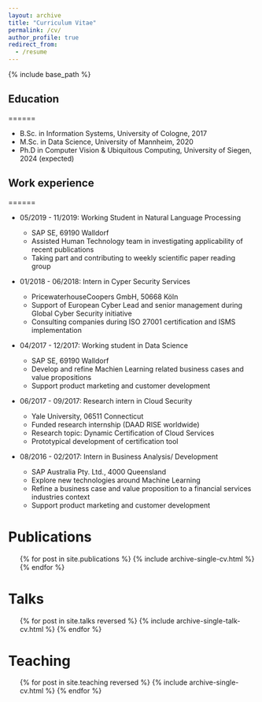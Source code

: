 ```yaml
---
layout: archive
title: "Curriculum Vitae"
permalink: /cv/
author_profile: true
redirect_from:
  - /resume
---
```


{% include base_path %}

## Education
======
* B.Sc. in Information Systems, University of Cologne, 2017
* M.Sc. in Data Science, University of Mannheim, 2020
* Ph.D in Computer Vision & Ubiquitous Computing, University of Siegen, 2024 (expected)

## Work experience
======
* 05/2019 - 11/2019: Working Student in Natural Language Processing
  * SAP SE, 69190 Walldorf
  * Assisted Human Technology team in investigating applicability of recent publications
  * Taking part and contributing to weekly scientific paper reading group

* 01/2018 - 06/2018: Intern in Cyper Security Services
  * PricewaterhouseCoopers GmbH, 50668 Köln
  * Support of European Cyber Lead and senior management during Global Cyber Security initiative
  * Consulting companies during ISO 27001 certification and ISMS implementation
  
* 04/2017 - 12/2017: Working student in Data Science
  * SAP SE, 69190 Walldorf
  * Develop and refine Machien Learning related business cases and value propositions
  * Support product marketing and customer development

* 06/2017 - 09/2017: Research intern in Cloud Security
  * Yale University, 06511 Connecticut
  * Funded research internship (DAAD RISE worldwide)
  * Research topic: Dynamic Certification of Cloud Services
  * Prototypical development of certification tool

* 08/2016 - 02/2017: Intern in Business Analysis/ Development
  * SAP Australia Pty. Ltd., 4000 Queensland
  * Explore new technologies around Machine Learning
  * Refine a business case and value proposition to a financial services industries context
  * Support product marketing and customer development


Publications
======
  <ul>{% for post in site.publications %}
    {% include archive-single-cv.html %}
  {% endfor %}</ul>
  
Talks
======
  <ul>{% for post in site.talks reversed %}
    {% include archive-single-talk-cv.html %}
  {% endfor %}</ul>

Teaching
======
  <ul>{% for post in site.teaching reversed %}
    {% include archive-single-cv.html %}
  {% endfor %}</ul>
